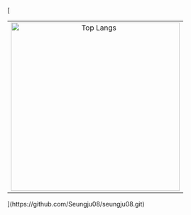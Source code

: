 [<table>
    <td align="center">
      <img 
        src="https://github-readme-stats.vercel.app/api/top-langs/?username=Seungju08&layout=compact&theme=default" 
        alt="Top Langs"
        width="380"
      />
    </td>
  </tr>
</table>
](https://github.com/Seungju08/seungju08.git)
